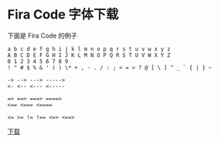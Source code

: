 # Fira Code 字体下载

下面是 Fira Code 的例子

```
a b c d e f g h i j k l m n o p q r s t u v w x y z
A B C D E F G H I J K L M N O P Q R S T U V W X Y Z
0 1 2 3 4 5 6 7 8 9
! " # $ % & ' ( ) \* + , - . / : ; < = > ? @ [ \ ] ^ _ ` { | } ~

-> --> ---> ----->
<- <-- <--- <-----

=> ==> ===> ====>
<== <=== <====

<= >= != !== <=> <==>
```

[下载](Fira_Code_v6.2.exe '{"target": "_self", "download": "Fira_Code_v6.2.exe"}')
